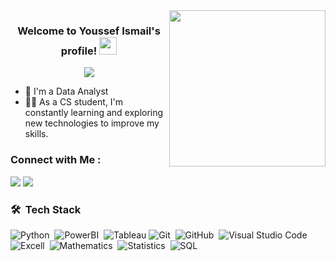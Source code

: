 
<img width="250" align="right" src="https://c.tenor.com/_DOBjnGspYAAAAAM/code-coding.gif">

<h3 align="center">
  Welcome to Youssef Ismail's profile!
  <img src="https://media.giphy.com/media/hvRJCLFzcasrR4ia7z/giphy.gif" width="28">
</h3>

<!-- Typing SVG by DenverCoder1 - https://github.com/DenverCoder1/readme-typing-svg -->
<p align="center">
  <a href="https://github.com/DenverCoder1/readme-typing-svg"><img src="https://readme-typing-svg.herokuapp.com/?lines=Data%20Analyst;Always%20learning%20new%20things&font=Fira%20Code&center=true&width=440&height=45&color=f75c7e&vCenter=true&size=22"></a>
</p> 

- 🏢 I'm a Data Analyst
- 👨‍💻 As a CS student, I'm constantly learning and exploring new technologies to improve my skills.

### Connect with Me :

<a href="https://www.linkedin.com/in/youssef-ismail" target="_blank"><img src="https://img.shields.io/badge/Youssef Ismail-0077B5?style=for-the-badge&logo=Linkedin&logoColor=white"/></a>
<a href="https://web.telegram.org/k/" target="_blank"><img src="https://img.shields.io/badge/-Youssef Ismail-0077B5?style=for-the-badge&logo=Telegram&logoColor=white"/></a>
### 🛠 &nbsp;Tech Stack

![Python](https://img.shields.io/badge/-Python-05122A?style=flat&logo=Python)&nbsp;
![PowerBI](https://img.shields.io/badge/-PowerBI-05122A?style=flat&logo=PowerBI&logoColor=1572B6)&nbsp;
![Tableau](https://img.shields.io/badge/-Tableau-05122A?style=flat&logo=Tableau)
![Git](https://img.shields.io/badge/-Git-05122A?style=flat&logo=git)&nbsp;
![GitHub](https://img.shields.io/badge/-GitHub-05122A?style=flat&logo=github)&nbsp;
![Visual Studio Code](https://img.shields.io/badge/-Visual%20Studio%20Code-05122A?style=flat&logo=visual-studio-code&logoColor=007ACC)&nbsp;
![Excell](https://img.shields.io/badge/-Excell-05122A?style=flat&logo=excell&logoColor=563D7C)&nbsp;
![Mathematics](https://img.shields.io/badge/-Mathematics-05122A?style=flat&logo=Mathematics&logoColor=339933)&nbsp;
![Statistics](https://img.shields.io/badge/-Statistics-05122A?style=flat&logo=Statistics)&nbsp;
![SQL](https://img.shields.io/badge/-SQL-05122A?style=flat&logo=SQL)&nbsp;







